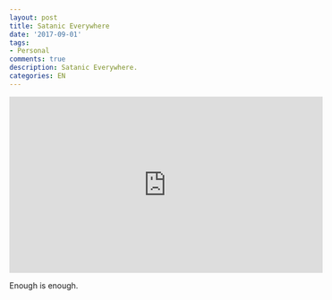 ```yaml
---
layout: post
title: Satanic Everywhere
date: '2017-09-01'
tags:
- Personal
comments: true
description: Satanic Everywhere.
categories: EN
---
```


<iframe width="560" height="315" src="https://www.youtube.com/embed/vWSE2EYvyA0" autoplay="1" frameborder="0" allowfullscreen></iframe>

Enough is enough.